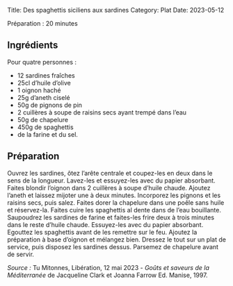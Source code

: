 Title: Des spaghettis siciliens aux sardines
Category: Plat
Date: 2023-05-12

Préparation : 20 minutes

## Ingrédients

Pour quatre personnes :

* 12 sardines fraîches
* 25cl d’huile d’olive
* 1 oignon haché
* 25g d’aneth ciselé
* 50g de pignons de pin
* 2 cuillères à soupe de raisins secs ayant trempé dans l’eau
* 50g de chapelure
* 450g de spaghettis
* de la farine et du sel.

## Préparation

Ouvrez les sardines, ôtez l’arête centrale et coupez-les en deux dans le sens de la longueur. Lavez-les
et essuyez-les avec du papier absorbant. Faites blondir l’oignon dans 2 cuillères à soupe d’huile
chaude. Ajoutez l’aneth et laissez mijoter une à deux minutes. Incorporez les pignons et les
raisins secs, puis salez. Faites dorer la chapelure dans une poêle sans huile et réservez-la.
Faites cuire les spaghettis al dente dans de l’eau bouillante. Saupoudrez les sardines de farine
et faites-les frire deux à trois minutes dans le reste d’huile chaude. Essuyez-les avec du papier
absorbant. Egouttez les spaghettis avant de les remettre sur le feu. Ajoutez la préparation à base
d’oignon et mélangez bien. Dressez le tout sur un plat de service, puis disposez les sardines
dessus. Parsemez de chapelure avant de servir. 


*Source :* Tu Mitonnes, Libération, 12 mai 2023 - *Goûts et saveurs de la Méditerranée* de Jacqueline Clark et Joanna Farrow
Ed. Manise, 1997.

